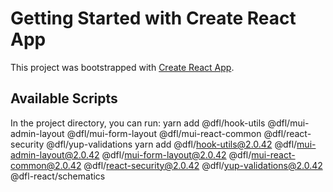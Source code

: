 # Getting Started with Create React App

This project was bootstrapped with [Create React App](https://github.com/facebook/create-react-app).



## Available Scripts

In the project directory, you can run:
yarn add @dfl/hook-utils @dfl/mui-admin-layout @dfl/mui-form-layout @dfl/mui-react-common @dfl/react-security @dfl/yup-validations
yarn add @dfl/hook-utils@2.0.42 @dfl/mui-admin-layout@2.0.42 @dfl/mui-form-layout@2.0.42 @dfl/mui-react-common@2.0.42 @dfl/react-security@2.0.42 @dfl/yup-validations@2.0.42 @dfl-react/schematics


